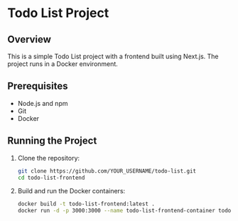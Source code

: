 # Todo List Project

## Overview

This is a simple Todo List project with a frontend built using Next.js. The project runs in a Docker environment.

## Prerequisites

- Node.js and npm
- Git
- Docker

## Running the Project

1. Clone the repository:
    ```bash
    git clone https://github.com/YOUR_USERNAME/todo-list.git
    cd todo-list-frontend
    ```

2. Build and run the Docker containers:
    ```bash
    docker build -t todo-list-frontend:latest .
    docker run -d -p 3000:3000 --name todo-list-frontend-container todo-list-frontend:latest
    ```